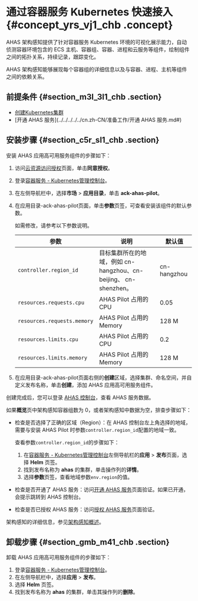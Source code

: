 # 通过容器服务 Kubernetes 快速接入 {#concept_yrs_vj1_chb .concept}

AHAS 架构感知提供了针对容器服务 Kubernetes 环境的可视化展示能力，自动侦测容器环境包含的 ECS 主机、容器组、容器、进程和云服务等组件，绘制组件之间的拓扑关系，持续记录，跟踪变化。

AHAS 架构感知能够展现每个容器组的详细信息以及与容器、进程、主机等组件之间的依赖关系。

## 前提条件 {#section_m3l_3l1_chb .section}

-   [创建Kubernetes集群](../../../../../cn.zh-CN/用户指南/Kubernetes集群/集群管理/创建Kubernetes集群.md#)
-   [开通 AHAS 服务](../../../../../cn.zh-CN/准备工作/开通 AHAS 服务.md#)

## 安装步骤 {#section_c5r_sl1_chb .section}

安装 AHAS 应用高可用服务组件的步骤如下：

1.  访问[云资源访问授权](https://ram.console.aliyun.com/#/role/authorize?request=%7B%22Requests%22%3A%20%7B%22request1%22%3A%20%7B%22RoleName%22%3A%20%22AliyunAHASDefaultRole%22%2C%20%22TemplateId%22%3A%20%22Default%22%7D%7D%2C%20%22ReturnUrl%22%3A%20%22https%3A//ahas.console.aliyun.com/%23/Setting%3fiis%3d1%26regionId%3dcn-hangzhou%22%2C%20%22Service%22%3A%20%22AHAS%22%7D)页面，单击**同意授权**。
2.  登录[容器服务 - Kubernetes管理控制台](https://cs.console.aliyun.com)。
3.  在左侧导航栏中，选择**市场** \> **应用目录**，单击 **ack-ahas-pilot**。
4.  在应用目录-ack-ahas-pilot页面，单击**参数**页签，可查看安装该组件的默认参数。

    如需修改，请参考以下参数说明。

    |参数|说明|默认值|
    |--|--|---|
    |`controller.region_id` |目标集群所在的地域，例如 cn-hangzhou、cn-beijing、 cn-shenzhen。|cn-hangzhou|
    |`resources.requests.cpu`|AHAS Pilot 占用的 CPU|0.05|
    |`resources.requests.memory`|AHAS Pilot 占用的 Memory|128 M|
    |`resources.limits.cpu`|AHAS Pilot 占用的 CPU|0.2|
    |`resources.limits.memory`|AHAS Pilot 占用的 Memory|128 M|

5.  在应用目录-ack-ahas-pilot页面右侧的**创建**区域，选择集群、命名空间，并自定义发布名称，单击**创建**，添加 AHAS 应用高可用服务组件。

创建完成后，您可以登录 [AHAS 控制台](https://ahas.console.aliyun.com)，查看 AHAS 服务数据。

如果**概览**页中架构感知容器组数为 0，或者架构感知中数据为空，排查步骤如下：

-   检查是否选择了正确的区域（Region）：在 AHAS 控制台左上角选择的地域，需要与安装 AHAS Pilot 时参数`controller.region_id`配置的地域一致。

    查看参数`controller.region_id`的步骤如下：

    1.  在[容器服务 - Kubernetes管理控制台](https://cs.console.aliyun.com)左侧导航栏的**应用** \> **发布**页面，选择 **Helm** 页签。
    2.  找到发布名称为 **ahas** 的集群，单击操作列的**详情**。
    3.  选择**参数**页签，查看地域参数`env.region`的值。
-   检查是否开通了 AHAS 服务：访问[开通 AHAS 服务](http://common-buy.aliyun.com/?commodityCode=ahas_001#/buy)页面验证。如果已开通，会提示跳转到 AHAS 控制台。
-   检查是否已授权 AHAS 服务：访问[授权 AHAS 服务](https://ram.console.aliyun.com/#/role/authorize?request=%7B%22Requests%22%3A%20%7B%22request1%22%3A%20%7B%22RoleName%22%3A%20%22AliyunAHASDefaultRole%22%2C%20%22TemplateId%22%3A%20%22Default%22%7D%7D%2C%20%22ReturnUrl%22%3A%20%22https%3A//ahas.console.aliyun.com/%23/Setting%3fiis%3d1%26regionId%3dcn-hangzhou%22%2C%20%22Service%22%3A%20%22AHAS%22%7D)页面验证。

架构感知的详细信息，参见[架构感知概述](cn.zh-CN/架构感知/架构感知概述.md#)。

## 卸载步骤 {#section_gmb_m41_chb .section}

卸载 AHAS 应用高可用服务组件的步骤如下：

1.  登录[容器服务 - Kubernetes管理控制台](https://cs.console.aliyun.com)。
2.  在左侧导航栏中，选择**应用** \> **发布**。
3.  选择 **Helm** 页签。
4.  找到发布名称为 **ahas** 的集群，单击其操作列的**删除**。

